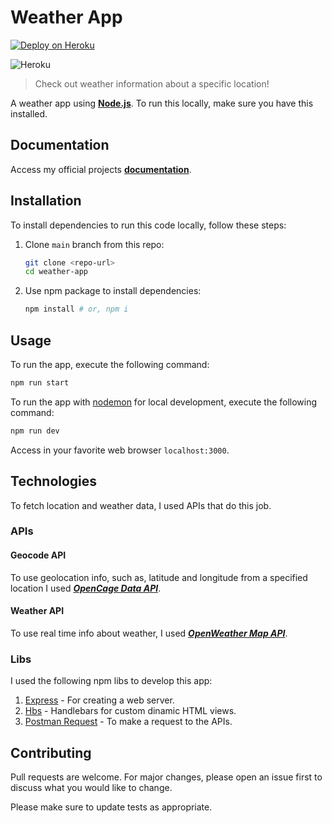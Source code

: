 # Weather App

[![Deploy on Heroku](https://github.com/joaohb07/weather-app/actions/workflows/heroku-deploy.yml/badge.svg)](https://github.com/joaohb07/weather-app/actions/workflows/heroku-deploy.yml)

![Heroku](https://pyheroku-badge.herokuapp.com/?app=botelho-web-weather-app&style=plastic)

> Check out weather information about a specific location!

A weather app using [**Node.js**](https://nodejs.org/en/). To run this locally, make sure you have this installed.

## Documentation

Access my official projects [**documentation**](https://joaohb07.github.io/documentation/).

## Installation

To install dependencies to run this code locally, follow these steps:

1. Clone `main` branch from this repo:

    ```bash
    git clone <repo-url>
    cd weather-app
    ```

2. Use npm package to install dependencies:

    ```bash
    npm install # or, npm i
    ```

## Usage

To run the app, execute the following command:

```bash
npm run start
```

To run the app with [nodemon](https://www.npmjs.com/package/nodemon) for local development, execute the following command:

```bash
npm run dev
```

Access in your favorite web browser `localhost:3000`.

## Technologies

To fetch location and weather data, I used APIs that do this job.

### APIs

#### Geocode API

To use geolocation info, such as, latitude and longitude from a specified location I used [***OpenCage Data API***](https://opencagedata.com/api#quickstart).

#### Weather API

To use real time info about weather, I used [***OpenWeather Map API***](https://openweathermap.org/current).

### Libs

I used the following npm libs to develop this app:

1. [Express](https://expressjs.com/) - For creating a web server.
2. [Hbs](https://www.npmjs.com/package/hbs) - Handlebars for custom dinamic HTML views.
3. [Postman Request](https://www.npmjs.com/package/postman-request) - To make a request to the APIs.

## Contributing

Pull requests are welcome. For major changes, please open an issue first to discuss what you would like to change.

Please make sure to update tests as appropriate.
